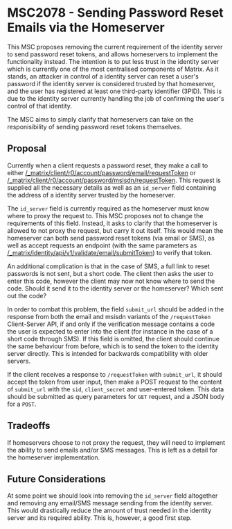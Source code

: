 # MSC2078 - Sending Password Reset Emails via the Homeserver

This MSC proposes removing the current requirement of the identity server to
send password reset tokens, and allows homeservers to implement the
functionality instead. The intention is to put less trust in the identity
server which is currently one of the most centralised components of Matrix. As
it stands, an attacker in control of a identity server can reset a user's
password if the identity server is considered trusted by that homeserver, and
the user has registered at least one third-party identifier (3PID). This is due
to the identity server currently handling the job of confirming the user's
control of that identity.

The MSC aims to simply clarify that homeservers can take on the responisibility
of sending password reset tokens themselves.

## Proposal

Currently when a client requests a password reset, they make a call to either
[/_matrix/client/r0/account/password/email/requestToken](https://matrix.org/docs/spec/client_server/r0.4.0.html#post-matrix-client-r0-account-password-email-requesttoken)
or
[/_matrix/client/r0/account/password/msisdn/requestToken](https://matrix.org/docs/spec/client_server/r0.4.0.html#post-matrix-client-r0-account-password-msisdn-requesttoken).
This request is supplied all the necessary details as well as an `id_server`
field containing the address of a identity server trusted by the homeserver.

The `id_server` field is currently required as the homeserver must know where
to proxy the request to. This MSC proposes not to change the requirements of
this field. Instead, it asks to clarify that the homeserver is allowed to not
proxy the request, but carry it out itself. This would mean the homeserver can
both send password reset tokens (via email or SMS), as well as accept requests
an endpoint (with the same parameters as
[/_matrix/identity/api/v1/validate/email/submitToken](https://matrix.org/docs/spec/identity_service/r0.1.0.html#post-matrix-identity-api-v1-validate-email-submittoken))
to verify that token.

An additional complication is that in the case of SMS, a full link to reset
passwords is not sent, but a short code. The client then asks the user to enter
this code, however the client may now not know where to send the code. Should
it send it to the identity server or the homeserver? Which sent out the code?

In order to combat this problem, the field `submit_url` should be added in the
response from both the email and msisdn variants of the `/requestToken`
Client-Server API, if and only if the verification message contains a code the
user is expected to enter into the client (for instance in the case of a short
code through SMS). If this field is omitted, the client should continue the
same behaviour from before, which is to send the token to the identity server
directly. This is intended for backwards compatibility with older servers.

If the client receives a response to `/requestToken` with `submit_url`, it
should accept the token from user input, then make a POST request to the
content of `submit_url` with the `sid`, `client_secret` and user-entered token.
This data should be submitted as query parameters for `GET` request, and a JSON
body for a `POST`.

## Tradeoffs

If homeservers choose to not proxy the request, they will need to implement the
ability to send emails and/or SMS messages. This is left as a detail for the
homeserver implementation.

## Future Considerations

At some point we should look into removing the `id_server` field altogether and
removing any email/SMS message sending from the identity server. This would
drastically reduce the amount of trust needed in the identity server and its
required ability. This is, however, a good first step.
